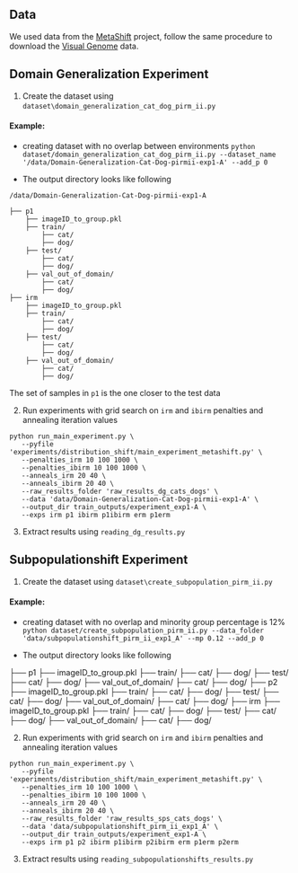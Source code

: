 ## Data
We used data from the [MetaShift](https://github.com/Weixin-Liang/MetaShift) project, follow the same procedure to download the [Visual Genome](https://github.com/Weixin-Liang/MetaShift#download-visual-genome) data. 
## Domain Generalization Experiment
1. Create the dataset using `dataset\domain_generalization_cat_dog_pirm_ii.py`
 
#### Example: 
- creating dataset with no overlap between environments `python dataset/domain_generalization_cat_dog_pirm_ii.py --dataset_name '/data/Domain-Generalization-Cat-Dog-pirmii-exp1-A' --add_p 0`

- The output directory looks like following
```
/data/Domain-Generalization-Cat-Dog-pirmii-exp1-A

├── p1
    ├── imageID_to_group.pkl
    ├── train/
        ├── cat/
        ├── dog/ 
    ├── test/
        ├── cat/
        ├── dog/ 
    ├── val_out_of_domain/
        ├── cat/
        ├── dog/ 
├── irm
    ├── imageID_to_group.pkl
    ├── train/
        ├── cat/
        ├── dog/ 
    ├── test/
        ├── cat/
        ├── dog/ 
    ├── val_out_of_domain/
        ├── cat/
        ├── dog/ 
 ```
The set of samples in `p1` is the one closer to the test data


2. Run experiments with grid search on `irm` and `ibirm` penalties and annealing iteration values
 ```
 python run_main_experiment.py \
    --pyfile 'experiments/distribution_shift/main_experiment_metashift.py' \
    --penalties_irm 10 100 1000 \
    --penalties_ibirm 10 100 1000 \
    --anneals_irm 20 40 \
    --anneals_ibirm 20 40 \
    --raw_results_folder 'raw_results_dg_cats_dogs' \
    --data 'data/Domain-Generalization-Cat-Dog-pirmii-exp1-A' \
    --output_dir train_outputs/experiment_exp1-A \
    --exps irm p1 ibirm p1ibirm erm p1erm
 ```
3. Extract results using `reading_dg_results.py`


## Subpopulationshift Experiment
1. Create the dataset using `dataset\create_subpopulation_pirm_ii.py`
 
#### Example: 
- creating dataset with no overlap and minority group percentage is 12% `python dataset/create_subpopulation_pirm_ii.py --data_folder 'data/subpopulationshift_pirm_ii_exp1_A' --mp 0.12 --add_p 0`

- The output directory looks like following

├── p1
    ├── imageID_to_group.pkl
    ├── train/
        ├── cat/
        ├── dog/ 
    ├── test/
        ├── cat/
        ├── dog/ 
    ├── val_out_of_domain/
        ├── cat/
        ├── dog/ 
├── p2
    ├── imageID_to_group.pkl
    ├── train/
        ├── cat/
        ├── dog/ 
    ├── test/
        ├── cat/
        ├── dog/ 
    ├── val_out_of_domain/
        ├── cat/
        ├── dog/ 
├── irm
    ├── imageID_to_group.pkl
    ├── train/
        ├── cat/
        ├── dog/ 
    ├── test/
        ├── cat/
        ├── dog/ 
    ├── val_out_of_domain/
        ├── cat/
        ├── dog/ 

2. Run experiments with grid search on `irm` and `ibirm` penalties and annealing iteration values
 ```
 python run_main_experiment.py \
    --pyfile 'experiments/distribution_shift/main_experiment_metashift.py' \
    --penalties_irm 10 100 1000 \
    --penalties_ibirm 10 100 1000 \
    --anneals_irm 20 40 \
    --anneals_ibirm 20 40 \
    --raw_results_folder 'raw_results_sps_cats_dogs' \
    --data 'data/subpopulationshift_pirm_ii_exp1_A' \
    --output_dir train_outputs/experiment_exp1-A \
    --exps irm p1 p2 ibirm p1ibirm p2ibirm erm p1erm p2erm
 ```
3. Extract results using `reading_subpopulationshifts_results.py`
